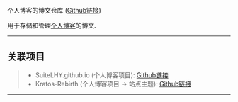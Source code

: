 个人博客的博文仓库 ([Github链接][Github__Suite_Blog_Post])

用于存储和管理[个人博客][Suite_Blog]的博文.

- - -

## 关联项目

> * SuiteLHY.github.io (个人博客项目): [Github链接][Github__Suite_Blog]
> * Kratos-Rebirth (个人博客项目 → 站点主题): [Github链接][Github__Suite_Blog_Theme]

- - -

[Suite_Blog]: https://suitelhy.github.io/
[Github__Suite_Blog]: https://github.com/SuiteLHY/SuiteLHY.github.io
[Github__Suite_Blog_Post]: https://github.com/SuiteLHY/SuiteLHY.github.io-posts
[Github__Suite_Blog_Theme]: https://github.com/SuiteLHY/Kratos-Rebirth
